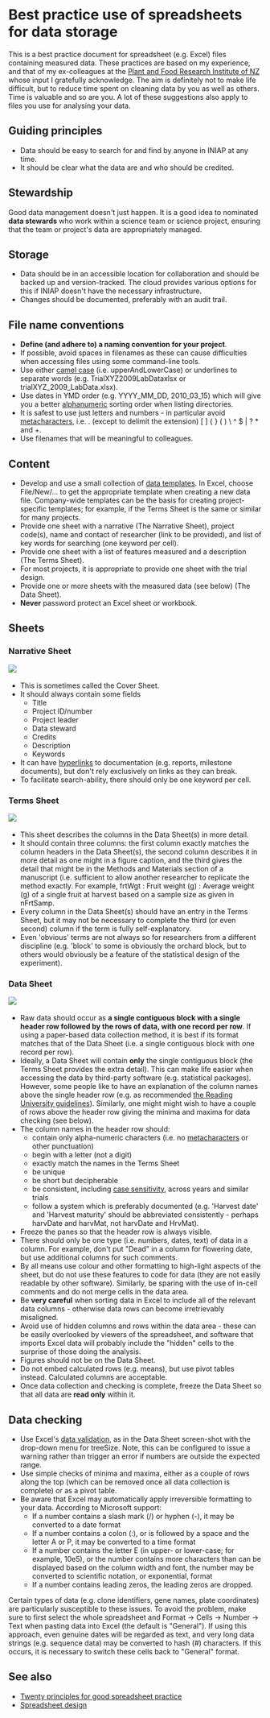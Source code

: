 # Best practice use of spreadsheets for data storage

This is a best practice document for spreadsheet (e.g. Excel) files containing measured data. These practices are based on my experience, and that of my ex-colleagues at the [Plant and Food Research Institute of NZ](http://www.plantandfood.co.nz/) whose input I gratefully acknowledge. The aim is definitely not to make life difficult, but to reduce time spent on cleaning data by you as well as others.  Time is valuable and so are you. A lot of these suggestions also apply to files you use for analysing your data.

## Guiding principles

* Data should be easy to search for and find by anyone in INIAP at any time.
* It should be clear what the data are and who should be credited.

## Stewardship

Good data management doesn't just happen.  It is a good idea to nominated __data stewards__ who work within a science team or science project, ensuring that the team or project's data are appropriately managed.

## Storage

* Data should be in an accessible location for collaboration and should be backed up and version-tracked. The cloud provides various options for this if INIAP doesn't have the necessary infrastructure.
* Changes should be documented, preferably with an audit trail.

## File name conventions

* __Define (and adhere to) a naming convention for your project__.
* If possible, avoid spaces in filenames as these can cause difficulties when accessing files using some command-line tools.
* Use either [camel case](http://en.wikipedia.org/wiki/CamelCase) (i.e. upperAndLowerCase) or underlines to separate words (e.g. TrialXYZ2009LabDataxlsx or trialXYZ_2009_LabData.xlsx).
* Use dates in YMD order (e.g. YYYY_MM_DD, 2010_03_15) which will give you a better  [alphanumeric](https://en.wikipedia.org/wiki/Alphanumeric) sorting order when listing directories.
* It is safest to use just letters and numbers - in particular avoid [metacharacters](http://en.wikipedia.org/wiki/Metacharacter), i.e.  . (except to delimit the extension) [ ] { } ( ) \ ^ $ | ? * and  +.
* Use filenames that will be meaningful to colleagues.

## Content

* Develop and use a small collection of [data templates](https://support.office.com/en-us/article/Save-a-workbook-or-worksheet-as-a-template-58c6625a-2c0b-4446-9689-ad8baec39e1e).  In Excel, choose File/New/... to get the appropriate template when creating a new data file.  Company-wide templates can be the basis for creating project-specific templates; for example, if the Terms Sheet is the same or similar for many projects.
* Provide one sheet with a narrative (The Narrative Sheet), project code(s), name and contact of researcher (link to be provided), and list of key words for searching (one keyword per cell).
* Provide one sheet with a list of features measured and a description (The Terms Sheet).
* For most projects, it is appropriate to provide one sheet with the trial design.
* Provide one or more sheets with the measured data (see below) (The Data Sheet).
* **Never** password protect an Excel sheet or workbook.

## Sheets

### Narrative Sheet
![](./images/NarrativeSheet.jpg)
&nbsp;
&nbsp;

* This is sometimes called the Cover Sheet.
* It should always contain some fields
    + Title
    + Project ID/number
    + Project leader
    + Data steward
    + Credits
    + Description
    + Keywords 
* It can have [hyperlinks](https://en.wikipedia.org/wiki/Hyperlink) to documentation (e.g. reports, milestone documents), but don't rely exclusively on links as they can break.
* To facilitate search-ability, there should only be one keyword per cell.


### Terms Sheet
![](./images/TermsSheet.jpg)
&nbsp;
&nbsp;

* This sheet describes the columns in the Data Sheet(s) in more detail.
* It should contain three columns: the first column exactly matches the column headers in the Data Sheet(s), the second column describes it in more detail as one might in a figure caption, and the third gives the detail that might be in the Methods and Materials section of a manuscript (i.e. sufficient to allow another researcher to replicate the method exactly.  For example, frtWgt : Fruit weight (g) : Average weight (g) of a single fruit at harvest based on a sample size as given in nFrtSamp.
* Every column in the Data Sheet(s) should have an entry in the Terms Sheet, but it may not be necessary to complete the third (or even second) column if the term is fully self-explanatory.
* Even 'obvious' terms are not always so for researchers from a different discipline (e.g. 'block' to some is obviously the orchard block, but to others would obviously be a feature of the statistical design of the experiment).

### Data Sheet
![](./images//DataSheet.jpg)
&nbsp;
&nbsp;

* Raw data should occur as __a single contiguous block with a single header row followed by the rows of data, with one record per row__.  If using a paper-based data collection method, it is best if its format matches that of the Data Sheet (i.e. a single contiguous block with one record per row).
* Ideally, a Data Sheet will contain __only__ the single contiguous block (the Terms Sheet provides the extra detail). This can make life easier when accessing the data by third-party software (e.g. statistical packages).  However, some people like to have an explanation of the column names above the single header row (e.g. as recommended [the Reading University guidelines](http://www.reading.ac.uk/ssc/n/resources/Docs/Spreadsheets_for_Data_Entry%20%28Excel%202007%29.pdf)).  Similarly, one might might wish to have a couple of rows above the header row giving the minima and maxima for data checking (see below).
* The column names in the header row should:
    + contain only alpha-numeric characters (i.e. no [metacharacters](http://en.wikipedia.org/wiki/Metacharacter) or other punctuation)
    + begin with a letter (not a digit)
    + exactly match the names in the Terms Sheet
    + be unique
    + be short but decipherable
    + be consistent, including [case sensitivity](http://en.wikipedia.org/wiki/Case_sensitivity), across years and similar trials
    + follow a system which is preferably documented (e.g. 'Harvest date' and 'Harvest maturity' should be abbreviated consistently - perhaps harvDate and harvMat, not harvDate and HrvMat).
* Freeze the panes so that the header row is always visible.
* There should only be one type (i.e. numbers, dates, text) of data in a column.  For example, don't put "Dead" in a column for flowering date, but use additional columns for such comments.
* By all means use colour and other formatting to high-light aspects of the sheet, but do not use these features to code for data (they are not easily readable by other software).  Similarly, be sparing with the use of in-cell comments and do not merge cells in the data area.
* Be __very careful__ when sorting data in Excel to include all of the relevant data columns - otherwise data rows can become irretrievably misaligned.
* Avoid use of hidden columns and rows within the data area - these can be easily overlooked by viewers of the spreadsheet, and software that imports Excel data will probably include the "hidden" cells to the surprise of those doing the analysis.
* Figures should not be on the Data Sheet.
* Do not embed calculated rows (e.g. means), but use pivot tables instead.  Calculated columns are acceptable.
* Once data collection and checking is complete, freeze the Data Sheet so that all data are **read only** within it.

## Data checking

* Use Excel's [data validation](https://www.google.co.nz/url?sa=t&rct=j&q=&esrc=s&source=web&cd=1&cad=rja&uact=8&ved=0CBsQFjAAahUKEwib4OiOts3IAhWlrKYKHQj5CRk&url=https%3A%2F%2Fsupport.office.com%2Fen-us%2Farticle%2FApply-data-validation-to-cells-c743a24a-bc48-41f1-bd92-95b6aeeb73c9&usg=AFQjCNG5Ms2uOq7IVPuVgBtaDsv17tysLA&sig2=n9fdPizIEyRS7sSxuUahCg), as in the Data Sheet screen-shot with the drop-down menu for treeSize.  Note, this can be configured to issue a warning rather than trigger an error if numbers are outside the expected range.
* Use simple checks of minima and maxima, either as a couple of rows along the top (which can be removed once all data collection is complete) or as a pivot table.
* Be aware that Excel may automatically apply irreversible formatting to your data. According to Microsoft support:
    + If a number contains a slash mark (/) or hyphen (-), it may be converted to a date format
    + If a number contains a colon (:), or is followed by a space and the letter A or P, it may be converted to a time format
    + If a number contains the letter E (in upper- or lower-case; for example, 10e5), or the number contains more characters than can be displayed based on the column width and font, the number may be converted to scientific notation, or exponential, format
    + If a number contains leading zeros, the leading zeros are dropped.
   
Certain types of data (e.g. clone identifiers, gene names, plate coordinates) are particularly susceptible to these issues. To avoid the problem, make sure to first select the whole spreadsheet and Format -> Cells -> Number -> Text when pasting data into Excel (the default is "General").  If using this approach, even genuine dates will be regarded as text, and very long data strings (e.g. sequence data) may be converted to hash (#) characters. If this occurs, it is necessary to switch these cells back to "General" format.


See also
--------

* [Twenty principles for good spreadsheet practice](http://www.icaew.com/~/media/corporate/files/technical/information%20technology/excel%20community/166%20twenty%20principles%20for%20good%20spreadsheet%20practice.ashx)
* [Spreadsheet design](http://www.ozgrid.com/Excel/ExcelSpreadsheetDesign.htm)
